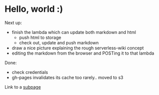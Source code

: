 # Hello, world :)

Next up:

* finish the lambda which can update both markdown and html
  * push html to storage
  * check out, update and push markdown
* draw a nice picture explaining the rough serverless-wiki concept
* editing the markdown from the browser and POSTing it to that lambda

Done:

* check credentials
* gh-pages invalidates its cache too rarely.. moved to s3

Link to a [subpage](sub_page.html)

